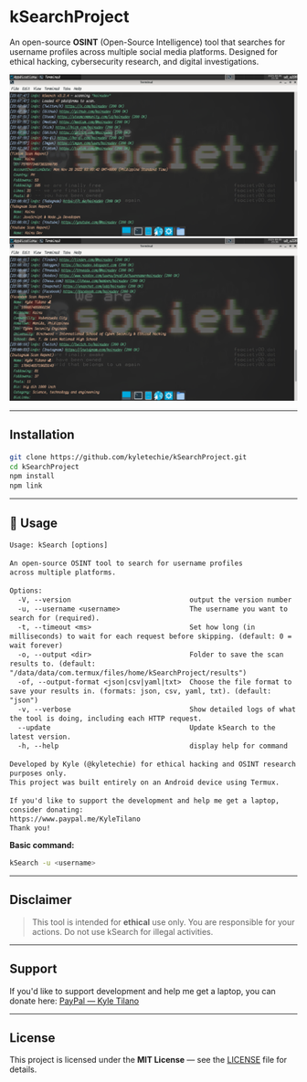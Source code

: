 # kSearchProject

An open-source **OSINT** (Open-Source Intelligence) tool that searches for username profiles across multiple social media platforms.
Designed for ethical hacking, cybersecurity research, and digital investigations.

![kSearchScreenshot](./assets/kSearch.png)
![kSearchScreenshot](./assets/kSearch2.png)

---

## Installation

```bash
git clone https://github.com/kyletechie/kSearchProject.git
cd kSearchProject 
npm install 
npm link
```

---

## 🚀 Usage

```text
Usage: kSearch [options]

An open-source OSINT tool to search for username profiles
across multiple platforms.

Options:
  -V, --version                             output the version number
  -u, --username <username>                 The username you want to search for (required).
  -t, --timeout <ms>                        Set how long (in milliseconds) to wait for each request before skipping. (default: 0 = wait forever)
  -o, --output <dir>                        Folder to save the scan results to. (default: "/data/data/com.termux/files/home/kSearchProject/results")
  -of, --output-format <json|csv|yaml|txt>  Choose the file format to save your results in. (formats: json, csv, yaml, txt). (default: "json")
  -v, --verbose                             Show detailed logs of what the tool is doing, including each HTTP request.
  --update                                  Update kSearch to the latest version.
  -h, --help                                display help for command

Developed by Kyle (@kyletechie) for ethical hacking and OSINT research purposes only.
This project was built entirely on an Android device using Termux.

If you'd like to support the development and help me get a laptop, consider donating:
https://www.paypal.me/KyleTilano
Thank you!
```

**Basic command:**

```bash
kSearch -u <username>
```

---

## Disclaimer

> This tool is intended for **ethical** use only.
> You are responsible for your actions. Do not use kSearch for illegal activities.

---

## Support

If you'd like to support development and help me get a laptop, you can donate here:
[PayPal — Kyle Tilano](https://www.paypal.me/KyleTilano)

---

## License

This project is licensed under the **MIT License** — see the [LICENSE](./LICENSE) file for details.

